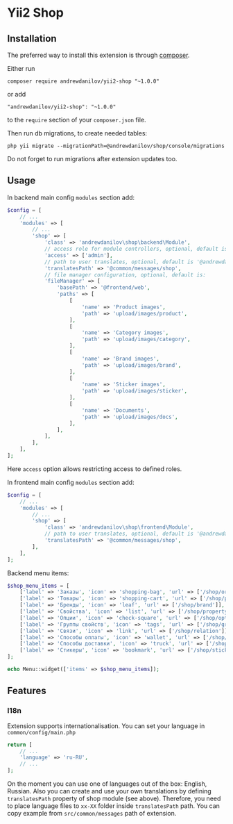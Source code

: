 Yii2 Shop
===================


Installation
------------

The preferred way to install this extension is through [composer](http://getcomposer.org/download/).

Either run

```
composer require andrewdanilov/yii2-shop "~1.0.0"
```

or add

```
"andrewdanilov/yii2-shop": "~1.0.0"
```

to the `require` section of your `composer.json` file.

Then run db migrations, to create needed tables:

```
php yii migrate --migrationPath=@andrewdanilov/shop/console/migrations
```

Do not forget to run migrations after extension updates too.

Usage
-----

In backend main config `modules` section add:

```php
$config = [
	// ...
	'modules' => [
		// ...
		'shop' => [
			'class' => 'andrewdanilov\shop\backend\Module',
			// access role for module controllers, optional, default is ['@']
			'access' => ['admin'],
			// path to user translates, optional, default is '@andrewdanilov/shop/common/messages'
			'translatesPath' => '@common/messages/shop',
			// file manager configuration, optional, default is:
			'fileManager' => [
				'basePath' => '@frontend/web',
				'paths' => [
					[
						'name' => 'Product images',
						'path' => 'upload/images/product',
					],
					[
						'name' => 'Category images',
						'path' => 'upload/images/category',
					],
					[
						'name' => 'Brand images',
						'path' => 'upload/images/brand',
					],
					[
						'name' => 'Sticker images',
						'path' => 'upload/images/sticker',
					],
					[
						'name' => 'Documents',
						'path' => 'upload/images/docs',
					],
				],
			],
		],
	],
];
```

Here `access` option allows restricting access to defined roles.

In frontend main config `modules` section add:

```php
$config = [
	// ...
	'modules' => [
		// ...
		'shop' => [
			'class' => 'andrewdanilov\shop\frontend\Module',
			// path to user translates, optional, default is '@andrewdanilov/shop/common/messages'
			'translatesPath' => '@common/messages/shop',
		],
	],
];
```

Backend menu items:

```php
$shop_menu_items = [
	['label' => 'Заказы', 'icon' => 'shopping-bag', 'url' => ['/shop/order']],
	['label' => 'Товары', 'icon' => 'shopping-cart', 'url' => ['/shop/product']],
	['label' => 'Бренды', 'icon' => 'leaf', 'url' => ['/shop/brand']],
	['label' => 'Свойства', 'icon' => 'list', 'url' => ['/shop/property']],
	['label' => 'Опции', 'icon' => 'check-square', 'url' => ['/shop/option']],
	['label' => 'Группы свойств', 'icon' => 'tags', 'url' => ['/shop/group']],
	['label' => 'Связи', 'icon' => 'link', 'url' => ['/shop/relation']],
	['label' => 'Способы оплаты', 'icon' => 'wallet', 'url' => ['/shop/pay']],
	['label' => 'Способы доставки', 'icon' => 'truck', 'url' => ['/shop/delivery']],
	['label' => 'Стикеры', 'icon' => 'bookmark', 'url' => ['/shop/sticker']],
];

echo Menu::widget(['items' => $shop_menu_items]);
```


Features
--------

### I18n

Extension supports internationalisation. You can set your language in `common/config/main.php`

```php
return [
	// ...
	'language' => 'ru-RU',
	// ...
];
```

On the moment you can use one of languages out of the box: English, Russian. Also you can create and use your own
translations by defining `translatesPath` property of shop module (see above). Therefore, you need to place
language files to `xx-XX` folder inside `translatesPath` path. You can copy example from `src/common/messages` path
of extension.